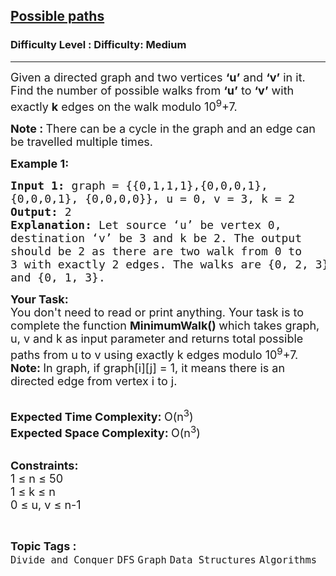 <h2><a href="https://www.geeksforgeeks.org/problems/possible-paths3834/1?page=3&category=Graph&difficulty=Easy,Medium,Hard&status=unsolved,attempted&sortBy=accuracy">Possible paths</a></h2><h3>Difficulty Level : Difficulty: Medium</h3><hr><div class="problems_problem_content__Xm_eO"><p><span style="font-size: 18px;">Given a directed graph and two vertices <strong>‘u’</strong> and <strong>‘v’</strong> in it. Find the number of possible walks from <strong>‘u’</strong> to <strong>‘v’</strong> with exactly <strong>k</strong> edges on the walk modulo 10<sup>9</sup>+7.</span></p>
<p><span style="font-size: 18px;"><strong>Note :&nbsp;</strong>There can be a cycle in the graph and an edge can be travelled multiple times.</span></p>
<p><span style="font-size: 18px;"><strong>Example 1:</strong></span></p>
<pre><span style="font-size: 18px;"><strong>Input 1: </strong>graph = {{0,1,1,1},{0,0,0,1}, 
{0,0,0,1}, {0,0,0,0}}, u = 0, v = 3, k = 2
<strong>Output: </strong>2
<strong>Explanation: </strong>Let source ‘u’ be vertex 0, 
destination ‘v’ be 3 and k be 2. The output 
should be 2 as there are two walk from 0 to 
3 with exactly 2 edges. The walks are {0, 2, 3}
and {0, 1, 3}.</span>
<img src="http://d1hyf4ir1gqw6c.cloudfront.net/wp-content/uploads/graph1.png" alt="">
</pre>
<p><span style="font-size: 18px;"><strong>Your Task:</strong><br>You don't need to read or print anything. Your task is to complete the function&nbsp;<strong>MinimumWalk()&nbsp;</strong>which takes graph, u, v and k as input parameter and returns total possible paths from u to v using exactly k edges modulo 10<sup>9</sup>+7.</span><br><span style="font-size: 18px;"><strong>Note:&nbsp;</strong>In graph, if graph[i][j] = 1, it means there is an directed edge from vertex i to j.</span><br>&nbsp;</p>
<p><span style="font-size: 18px;"><strong>Expected Time Complexity:&nbsp;</strong>O(n<sup>3</sup>)<br><strong>Expected Space Complexity:&nbsp;</strong>O(n<sup>3</sup>)</span><br>&nbsp;</p>
<p><span style="font-size: 18px;"><strong>Constraints:</strong><br>1 ≤ n ≤ 50<br>1 ≤ k ≤ n<br>0 ≤ u, v ≤ n-1</span></p></div><br><p><span style=font-size:18px><strong>Topic Tags : </strong><br><code>Divide and Conquer</code>&nbsp;<code>DFS</code>&nbsp;<code>Graph</code>&nbsp;<code>Data Structures</code>&nbsp;<code>Algorithms</code>&nbsp;